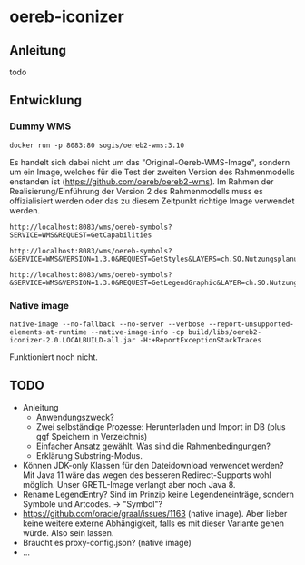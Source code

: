 # oereb-iconizer

## Anleitung
todo

## Entwicklung

### Dummy WMS
```
docker run -p 8083:80 sogis/oereb2-wms:3.10
```

Es handelt sich dabei nicht um das "Original-Oereb-WMS-Image", sondern um ein Image, welches für die Test der zweiten Version des Rahmenmodells enstanden ist (https://github.com/oereb/oereb2-wms). Im Rahmen der Realisierung/Einführung der Version 2 des Rahmenmodells muss es offizialisiert werden oder das zu diesem Zeitpunkt richtige Image verwendet werden.

```
http://localhost:8083/wms/oereb-symbols?SERVICE=WMS&REQUEST=GetCapabilities
```

```
http://localhost:8083/wms/oereb-symbols?&SERVICE=WMS&VERSION=1.3.0&REQUEST=GetStyles&LAYERS=ch.SO.NutzungsplanungGrundnutzung&STYLE=default&SLD_VERSION=1.1.0
```

```
http://localhost:8083/wms/oereb-symbols?&SERVICE=WMS&VERSION=1.3.0&REQUEST=GetLegendGraphic&LAYER=ch.SO.NutzungsplanungGrundnutzung&FORMAT=image/png&STYLE=default&SLD_VERSION=1.1.0
```

### Native image
```
native-image --no-fallback --no-server --verbose --report-unsupported-elements-at-runtime --native-image-info -cp build/libs/oereb2-iconizer-2.0.LOCALBUILD-all.jar -H:+ReportExceptionStackTraces
```

Funktioniert noch nicht.

## TODO
- Anleitung
    - Anwendungszweck?
    - Zwei selbständige Prozesse: Herunterladen und Import in DB (plus ggf Speichern in Verzeichnis)
    - Einfacher Ansatz gewählt. Was sind die Rahmenbedingungen?
    - Erklärung Substring-Modus.
- Können JDK-only Klassen für den Dateidownload verwendet werden? Mit Java 11 wäre das wegen des besseren Redirect-Supports wohl möglich. Unser GRETL-Image verlangt aber noch Java 8.
- Rename LegendEntry? Sind im Prinzip keine Legendeneinträge, sondern Symbole und Artcodes. -> "Symbol"?
- https://github.com/oracle/graal/issues/1163 (native image). Aber lieber keine weitere externe Abhängigkeit, falls es mit dieser Variante gehen würde. Also sein lassen.
- Braucht es proxy-config.json? (native image)
- ...
